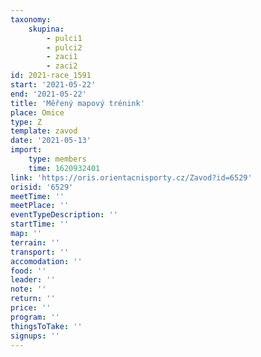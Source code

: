 ```yaml
---
taxonomy:
    skupina:
        - pulci1
        - pulci2
        - zaci1
        - zaci2
id: 2021-race_1591
start: '2021-05-22'
end: '2021-05-22'
title: 'Měřený mapový trénink'
place: Omice
type: Z
template: zavod
date: '2021-05-13'
import:
    type: members
    time: 1620932401
link: 'https://oris.orientacnisporty.cz/Zavod?id=6529'
orisid: '6529'
meetTime: ''
meetPlace: ''
eventTypeDescription: ''
startTime: ''
map: ''
terrain: ''
transport: ''
accomodation: ''
food: ''
leader: ''
note: ''
return: ''
price: ''
program: ''
thingsToTake: ''
signups: ''
---
```


